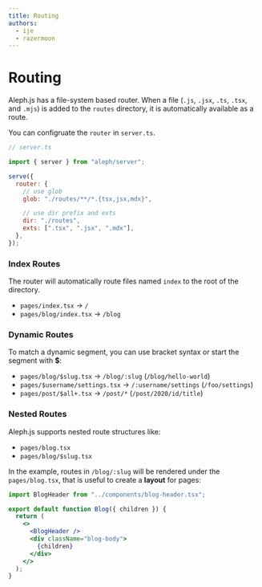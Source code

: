 ```yaml
---
title: Routing
authors:
  - ije
  - razermoon
---
```


# Routing

Aleph.js has a file-system based router. When a file (`.js`, `.jsx`, `.ts`,
`.tsx`, and `.mjs`) is added to the `routes` directory, it is automatically
available as a route.

You can configruate the `router` in `server.ts`.

```js
// server.ts

import { server } from "aleph/server";

serve({
  router: {
    // use glob
    glob: "./routes/**/*.{tsx,jsx,mdx}",

    // use dir prefix and exts
    dir: "./routes",
    exts: [".tsx", ".jsx", ".mdx"],
  },
});
```

### Index Routes

The router will automatically route files named `index` to the root of the
directory.

- `pages/index.tsx` → `/`
- `pages/blog/index.tsx` → `/blog`

### Dynamic Routes

To match a dynamic segment, you can use bracket syntax or start the segment with
**$**:

- `pages/blog/$slug.tsx` → `/blog/:slug` (`/blog/hello-world`)
- `pages/$username/settings.tsx` → `/:username/settings` (`/foo/settings`)
- `pages/post/$all+.tsx` → `/post/*` (`/post/2020/id/title`)

### Nested Routes

Aleph.js supports nested route structures like:

- `pages/blog.tsx`
- `pages/blog/$slug.tsx`

In the example, routes in `/blog/:slug` will be rendered under the
`pages/blog.tsx`, that is useful to create a **layout** for pages:

```jsx
import BlogHeader from "../components/blog-header.tsx";

export default function Blog({ children }) {
  return (
    <>
      <BlogHeader />
      <div className="blog-body">
        {children}
      </div>
    </>
  );
}
```
